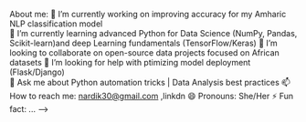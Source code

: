 About me:
 🔭 I’m currently working on improving accuracy for my Amharic NLP classification model  
 🌱 I’m currently learning advanced Python for Data Science (NumPy, Pandas, Scikit-learn)and deep Learning fundamentals (TensorFlow/Keras)
 👯 I’m looking to collaborate on open-source data projects focused on African datasets 
 🤔 I’m looking for help with ptimizing model deployment (Flask/Django)  
💬 Ask me about  Python automation tricks | Data Analysis best practices
📫 How to reach me: nardik30@gmail.com  ,linkdn
😄 Pronouns: She/Her 
 ⚡ Fun fact: ...
-->
